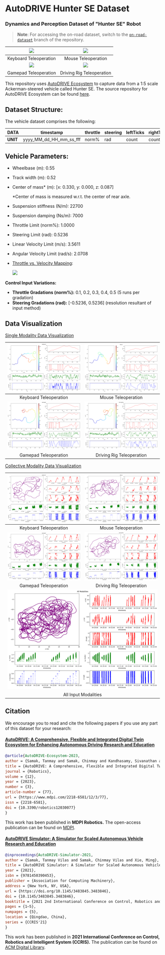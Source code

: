 # AutoDRIVE Hunter SE Dataset

### Dynamics and Perception Dataset of "Hunter SE" Robot

> **Note**: For accessing the on-road dataset, switch to the [`on-road-dataset`](https://github.com/Tinker-Twins/AutoDRIVE-Hunter-SE-Dataset/tree/on-road-dataset) branch of the repository.

<table>
<thead>
  <tr>
    <th align="center"><img src="keyboard_10_hz/keyboard.gif"></th>
    <th align="center"><img src="mouse_10_hz/mouse.gif"></th>
  </tr>
</thead>
<tbody>
  <tr>
    <td align="center">Keyboard Teleoperation</td>
    <td align="center">Mouse Teleoperation</td>
  </tr>
  <tr>
    <td align="center"><img src="joystick_10_hz/joystick.gif"></td>
    <td align="center"><img src="steering_10_hz/steering.gif"></td>
  </tr>
  <tr>
    <td align="center">Gamepad Teleoperation</td>
    <td align="center">Driving Rig Teleoperation</td>
  </tr>
</tbody>
</table>

This repository uses [AutoDRIVE Ecosystem](https://autodrive-ecosystem.github.io/) to capture data from a 1:5 scale Ackerman-steered vehicle called Hunter SE. The source repository for AutoDRIVE Ecosystem can be found [here](https://github.com/Tinker-Twins/AutoDRIVE).

## Dataset Structure:

The vehicle dataset comprises the following:

| **DATA** | timestamp | throttle |	steering | leftTicks | rightTicks |	posX | posY |	posZ | roll |	pitch |	yaw |	speed |	angX |	angY |	angZ | accX |	accY | accZ |
| -------- | --------- | -------- |	-------- | --------- | ---------- |	---- | ---- |	---- | ---- |	----- |	--- |	----- |	---- |	---- |	---- | ---- |	---- | ---- |
| **UNIT** | yyyy_MM_dd_HH_mm_ss_fff | norm% | rad | count | count |	m | m |	m | rad |	rad |	rad |	m/s |	rad/s |	rad/s |	rad/s | m/s^2 |	m/s^2 | m/s^2 |

## Vehicle Parameters:
- Wheelbase (m): 0.55
- Track width (m): 0.52
- Center of mass* (m): [x: 0.330, y: 0.000, z: 0.087]

  *Center of mass is measured w.r.t. the center of rear axle.
- Suspension stiffness (N/m): 22700
- Suspension damping (Ns/m): 7000
- Throttle Limit (norm%): 1.0000
- Steering Limit (rad): 0.5236
- Linear Velocity Limit (m/s): 3.5611
- Angular Velocity Limit (rad/s): 2.0708
- [Throttle vs. Velocity Mapping](https://github.com/Tinker-Twins/AutoDRIVE-Hunter-SE-Dataset/blob/off-road-dataset/vehicle_parameters/HunterSE_Throttle_Velocity_Mapping.xlsx):

  ![](https://github.com/Tinker-Twins/AutoDRIVE-Hunter-SE-Dataset/blob/off-road-dataset/vehicle_parameters/HunterSE_Throttle_Velocity_Mapping.png)

**Control Input Variations:**

- **Throttle Gradations (norm%):** 0.1, 0.2, 0.3, 0.4, 0.5 (5 runs per gradation)
- **Steering Gradations (rad):** [-0.5236, 0.5236] (resolution resultant of input method)

## Data Visualization

[Single Modality Data Visualization](https://github.com/Tinker-Twins/AutoDRIVE-Hunter-SE-Dataset/blob/greensward-dataset/data_visualization/data_visualization_single.ipynb)

<table>
<thead>
  <tr>
    <th align="center"><img src="data_visualization/keyboard_single.png"></th>
    <th align="center"><img src="data_visualization/mouse_single.png"></th>
  </tr>
</thead>
<tbody>
  <tr>
    <td align="center">Keyboard Teleoperation</td>
    <td align="center">Mouse Teleoperation</td>
  </tr>
  <tr>
    <td align="center"><img src="data_visualization/joystick_single.png"></td>
    <td align="center"><img src="data_visualization/steering_single.png"></td>
  </tr>
  <tr>
    <td align="center">Gamepad Teleoperation</td>
    <td align="center">Driving Rig Teleoperation</td>
  </tr>
</tbody>
</table>

[Collective Modality Data Visualization](https://github.com/Tinker-Twins/AutoDRIVE-Hunter-SE-Dataset/blob/greensward-dataset/data_visualization/data_visualization_collective.ipynb)

<table>
<thead>
  <tr>
    <th align="center"><img src="data_visualization/keyboard_collective.png"></th>
    <th align="center"><img src="data_visualization/mouse_collective.png"></th>
  </tr>
</thead>
<tbody>
  <tr>
    <td align="center">Keyboard Teleoperation</td>
    <td align="center">Mouse Teleoperation</td>
  </tr>
  <tr>
    <td align="center"><img src="data_visualization/joystick_collective.png"></td>
    <td align="center"><img src="data_visualization/steering_collective.png"></td>
  </tr>
  <tr>
    <td align="center">Gamepad Teleoperation</td>
    <td align="center">Driving Rig Teleoperation</td>
  </tr>
  <tr>
    <td align="center" colspan="2"><img src="data_visualization/all_modalities_collective.png"></td>
  </tr>
  <tr>
    <td align="center" colspan="2">All Input Modalities</td>
  </tr>
</tbody>
</table>

## Citation

We encourage you to read and cite the following papers if you use any part of this dataset for your research:

#### [AutoDRIVE: A Comprehensive, Flexible and Integrated Digital Twin Ecosystem for Enhancing Autonomous Driving Research and Education](https://arxiv.org/abs/2212.05241)
```bibtex
@article{AutoDRIVE-Ecosystem-2023,
author = {Samak, Tanmay and Samak, Chinmay and Kandhasamy, Sivanathan and Krovi, Venkat and Xie, Ming},
title = {AutoDRIVE: A Comprehensive, Flexible and Integrated Digital Twin Ecosystem for Autonomous Driving Research &amp; Education},
journal = {Robotics},
volume = {12},
year = {2023},
number = {3},
article-number = {77},
url = {https://www.mdpi.com/2218-6581/12/3/77},
issn = {2218-6581},
doi = {10.3390/robotics12030077}
}
```
This work has been published in **MDPI Robotics.** The open-access publication can be found on [MDPI](https://doi.org/10.3390/robotics12030077).

#### [AutoDRIVE Simulator: A Simulator for Scaled Autonomous Vehicle Research and Education](https://arxiv.org/abs/2103.10030)
```bibtex
@inproceedings{AutoDRIVE-Simulator-2021,
author = {Samak, Tanmay Vilas and Samak, Chinmay Vilas and Xie, Ming},
title = {AutoDRIVE Simulator: A Simulator for Scaled Autonomous Vehicle Research and Education},
year = {2021},
isbn = {9781450390453},
publisher = {Association for Computing Machinery},
address = {New York, NY, USA},
url = {https://doi.org/10.1145/3483845.3483846},
doi = {10.1145/3483845.3483846},
booktitle = {2021 2nd International Conference on Control, Robotics and Intelligent System},
pages = {1–5},
numpages = {5},
location = {Qingdao, China},
series = {CCRIS'21}
}
```
This work has been published in **2021 International Conference on Control, Robotics and Intelligent System (CCRIS).** The publication can be found on [ACM Digital Library](https://dl.acm.org/doi/abs/10.1145/3483845.3483846).

